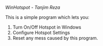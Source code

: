 *WinHotspot - Tanjim Reza*

This is a simple program which lets you:
1. Turn On/Off Hotspot in Windows 
2. Configure Hotspot Settings
3. Reset any mess caused by this program.
